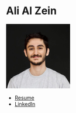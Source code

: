 # Ali Al Zein

<img width=175 src="./portrait.jpg" alt="Portrait of Ali Al Zein">

- [Resume](https://docs.google.com/document/d/14nFjsjWh0EQQ-OZkGmgNOu2yaEeyCaxZ6Y0vOGlkJIQ/export?format=pdf) 
- [LinkedIn](https://docs.google.com/document/d/14nFjsjWh0EQQ-OZkGmgNOu2yaEeyCaxZ6Y0vOGlkJIQ/export?format=pdf)



